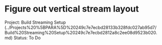 # Figure out vertical stream layout

Project: Build Streaming Setup (../Projects%20%5BPARA%5D%20249c7e7ecbd28133b328fdc027ab95d7/Build%20Streaming%20Setup%20249c7e7ecbd2812a8c2ee08d9523b020.md)
Status: To Do